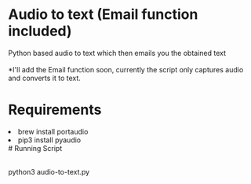 # Audio to text (Email function included)
Python based audio to text which then emails you the obtained text
<br>
<br>
*I'll add the Email function soon, currently the script only captures audio and converts it to text. 

# Requirements
<li>brew install portaudio</li>
<li>pip3 install pyaudio</li>
# Running Script
<br>
<br>
<p>python3 audio-to-text.py</p>
